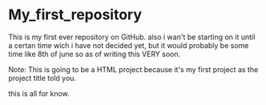 # My_first_repository
This is my first ever repository on GitHub.
also i wan't be starting on it until a certan time wich i have not decided yet, but it would probably be some time like
8th of june so as of writing this VERY soon.

Note: This is going to be a HTML project because it's my first project as the project title told you.

this is all for know.
